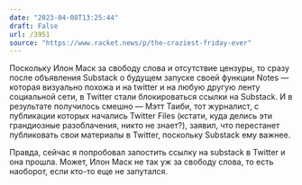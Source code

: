 ```yaml
---
date: "2023-04-08T13:25:44"
draft: False
url: /3951
source: "https://www.racket.news/p/the-craziest-friday-ever"
---
```


Поскольку Илон Маск за свободу слова и отсутствие цензуры, то сразу после объявления Substack о будущем запуске своей функции Notes — которая визуально похожа и на twitter и на любую другую ленту социальной сети, в Twitter стали блокироваться ссылки на Substack. И в результате получилось смешно — Мэтт Таиби, тот журналист, с публикации которых начались Twitter Files (кстати, куда делись эти грандиозные разоблачения, никто не знает?), заявил, что перестанет публиковать свои материалы в Twitter, поскольку Substack ему важнее.

Правда, сейчас я попробовал запостить ссылку на substack в Twitter и она прошла. Может, Илон Маск не так уж за свободу слова, то есть наоборот, если кто-то еще не запутался.
